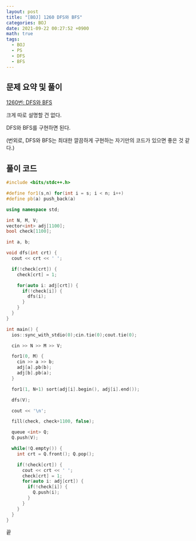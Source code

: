 ```yaml
---
layout: post
title: "[BOJ] 1260 DFS와 BFS"
categories: BOJ
date: 2021-09-22 00:27:52 +0900
math: true
tags:
  - BOJ
  - PS
  - DFS
  - BFS
---
```


## 문제 요약 및 풀이

[1260번: DFS와 BFS](https://www.acmicpc.net/problem/1260)

크게 따로 설명할 건 없다.

DFS와 BFS를 구현하면 된다.

(번외로, DFS와 BFS는 최대한 깔끔하게 구현하는 자기만의 코드가 있으면 좋은 것 같다.)

## 풀이 코드

```cpp
#include <bits/stdc++.h>

#define for1(s,n) for(int i = s; i < n; i++)
#define pb(a) push_back(a)

using namespace std;

int N, M, V;
vector<int> adj[1100];
bool check[1100];

int a, b;

void dfs(int crt) {
  cout << crt << ' ';

  if(!check[crt]) {
    check[crt] = 1;

    for(auto i: adj[crt]) {
      if(!check[i]) {
        dfs(i);
      }
    }
  }
}

int main() {
  ios::sync_with_stdio(0);cin.tie(0);cout.tie(0);

  cin >> N >> M >> V;

  for1(0, M) {
    cin >> a >> b;
    adj[a].pb(b);
    adj[b].pb(a);    
  }

  for1(1, N+1) sort(adj[i].begin(), adj[i].end());

  dfs(V);

  cout << '\n';

  fill(check, check+1100, false);

  queue <int> Q;
  Q.push(V);

  while(!Q.empty()) {
    int crt = Q.front(); Q.pop();

    if(!check[crt]) {
      cout << crt << ' ';
      check[crt] = 1;
      for(auto i: adj[crt]) {
        if(!check[i]) {
          Q.push(i);
        }
      }
    }
  }
}
```

끝
